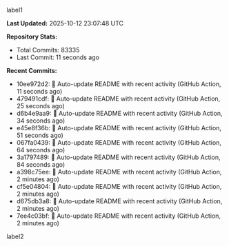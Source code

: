 
label1 
<!-- ACTIVITY_START -->
**Last Updated:** 2025-10-12 23:07:48 UTC

**Repository Stats:**
- Total Commits: 83335
- Last Commit: 11 seconds ago

**Recent Commits:**
- 10ee972d2: 🤖 Auto-update README with recent activity (GitHub Action, 11 seconds ago)
- 479491cdf: 🤖 Auto-update README with recent activity (GitHub Action, 25 seconds ago)
- d6b4e9aa9: 🤖 Auto-update README with recent activity (GitHub Action, 34 seconds ago)
- e45e8f36b: 🤖 Auto-update README with recent activity (GitHub Action, 51 seconds ago)
- 067fa0439: 🤖 Auto-update README with recent activity (GitHub Action, 64 seconds ago)
- 3a1797489: 🤖 Auto-update README with recent activity (GitHub Action, 84 seconds ago)
- a398c75ee: 🤖 Auto-update README with recent activity (GitHub Action, 2 minutes ago)
- cf5e04804: 🤖 Auto-update README with recent activity (GitHub Action, 2 minutes ago)
- d675db3a8: 🤖 Auto-update README with recent activity (GitHub Action, 2 minutes ago)
- 7ee4c03bf: 🤖 Auto-update README with recent activity (GitHub Action, 2 minutes ago)
<!-- ACTIVITY_END -->

label2

